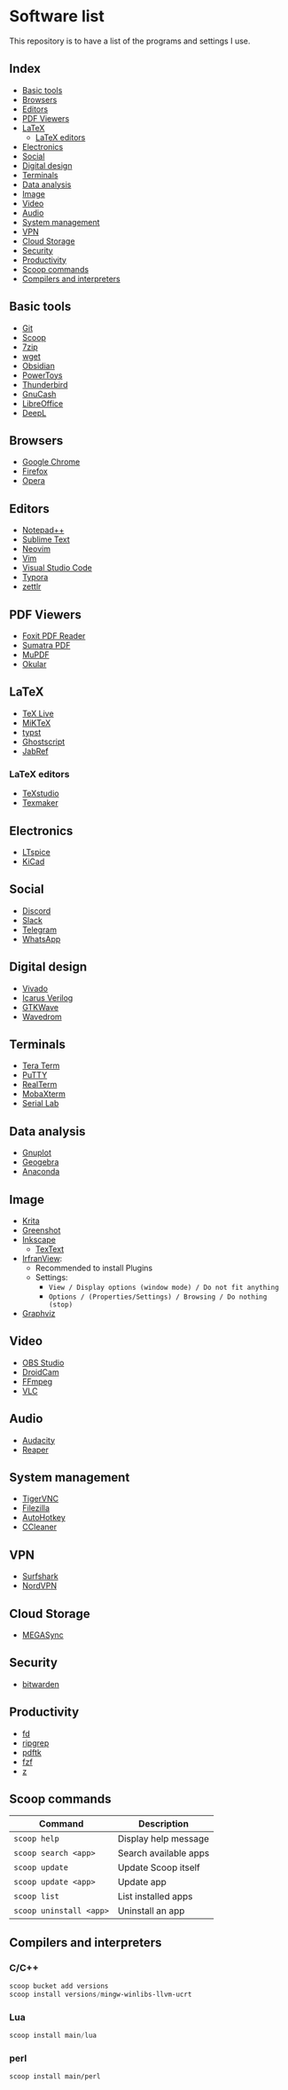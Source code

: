 # Software list

This repository is to have a list of the programs and settings I use.

## Index

* [Basic tools](#basic-tools)
* [Browsers](#browsers)
* [Editors](#editors)
* [PDF Viewers](#pdf-viewers)
* [LaTeX](#latex)
   + [LaTeX editors](#latex-editors)
* [Electronics](#electronics)
* [Social](#social)
* [Digital design](#digital-design)
* [Terminals](#terminals)
* [Data analysis](#data-analysis)
* [Image](#image)
* [Video](#video)
* [Audio](#audio)
* [System management](#system-management)
* [VPN](#vpn)
* [Cloud Storage](#cloud-storage)
* [Security](#security)
* [Productivity](#productivity)
* [Scoop commands](#scoop-commands)
* [Compilers and interpreters](#compilers-and-interpreters)




## Basic tools

- [Git](https://gitforwindows.org/)
- [Scoop](https://scoop.sh/)
- [7zip](https://www.7-zip.org/)
- [wget](https://eternallybored.org/misc/wget/)
- [Obsidian](https://obsidian.md/)
- [PowerToys](https://learn.microsoft.com/en-us/windows/powertoys/)
- [Thunderbird](https://www.thunderbird.net/en-US/)
- [GnuCash](https://www.gnucash.org/)
- [LibreOffice](https://www.libreoffice.org/)
- [DeepL](https://www.deepl.com/)

## Browsers

- [Google Chrome](https://www.google.com/chrome/)
- [Firefox](https://www.mozilla.org/en-US/)
- [Opera](https://www.opera.com/)

## Editors

- [Notepad++](https://notepad-plus-plus.org/downloads/) 
- [Sublime Text](https://www.sublimetext.com/)
- [Neovim](https://github.com/neovim/neovim/releases/tag/v0.9.5)
- [Vim](https://www.vim.org/download.php)
- [Visual Studio Code](https://code.visualstudio.com/)
- [Typora](https://typora.io/)
- [zettlr](https://www.zettlr.com/)

## PDF Viewers

- [Foxit PDF Reader](https://www.foxit.com/downloads/#Foxit-Reader/)
- [Sumatra PDF](https://www.sumatrapdfreader.org/free-pdf-reader)
- [MuPDF](https://mupdf.com/)
- [Okular](https://okular.kde.org/)

## LaTeX

- [TeX Live](https://ctan.mirror.garr.it/mirrors/ctan/systems/texlive/Images/)
- [MiKTeX](https://miktex.org/)
- [typst](https://typst.app/)
- [Ghostscript](https://www.ghostscript.com/) 
- [JabRef](https://www.jabref.org/)

### LaTeX editors

- [TeXstudio](https://www.texstudio.org/)
- [Texmaker](https://www.xm1math.net/texmaker/)

## Electronics

- [LTspice](https://www.analog.com/en/design-center/design-tools-and-calculators/ltspice-simulator.html)
- [KiCad](https://www.kicad.org/)

## Social

- [Discord](https://discord.com/)
- [Slack](https://slack.com/)
- [Telegram](https://web.telegram.org/k/)
- [WhatsApp](https://www.whatsapp.com/)

## Digital design

- [Vivado](https://www.xilinx.com/support/download.html)
- [Icarus Verilog](https://bleyer.org/icarus/)
- [GTKWave](https://gtkwave.sourceforge.net/)
- [Wavedrom](https://wavedrom.com/)

## Terminals

- [Tera Term](https://teratermproject.github.io/index-en.html)
- [PuTTY](https://www.putty.org/)
- [RealTerm](https://sourceforge.net/projects/realterm/)
- [MobaXterm](https://mobaxterm.mobatek.net/)
- [Serial Lab](https://github.com/ahsayde/Serial-Lab)

## Data analysis

- [Gnuplot](http://www.gnuplot.info/)
- [Geogebra](https://www.geogebra.org/?lang=en)
- [Anaconda](https://www.anaconda.com/)

## Image

- [Krita](https://krita.org/en/)
- [Greenshot](https://getgreenshot.org/)
- [Inkscape](https://inkscape.org/)
  - [TexText](https://textext.github.io/textext/)
- [IrfranView](https://www.irfanview.com/):
  - Recommended to install Plugins
  - Settings:
    - `View / Display options (window mode) / Do not fit anything`
    - `Options / (Properties/Settings) / Browsing / Do nothing (stop)`
- [Graphviz](https://graphviz.org/)


## Video

- [OBS Studio](https://obsproject.com/)
- [DroidCam](https://www.dev47apps.com/)
- [FFmpeg](https://ffmpeg.org/)
- [VLC](https://www.videolan.org/)

## Audio

- [Audacity](https://www.audacityteam.org/)
- [Reaper](https://www.reaper.fm/)

## System management

- [TigerVNC](https://tigervnc.org/)
- [Filezilla](https://filezilla-project.org/)
- [AutoHotkey](https://www.autohotkey.com/)
- [CCleaner](https://www.ccleaner.com/es-es/ccleaner/download) 

## VPN

- [Surfshark](https://surfshark.com/)
- [NordVPN](https://nordvpn.com/)

## Cloud Storage

- [MEGASync](https://mega.io/desktop)

## Security

- [bitwarden](https://bitwarden.com/)

## Productivity

- [fd](https://github.com/sharkdp/fd)
- [ripgrep](https://github.com/BurntSushi/ripgrep)
- [pdftk](https://www.pdflabs.com/tools/pdftk-the-pdf-toolkit/)
- [fzf](https://github.com/junegunn/fzf)
- [z](https://github.com/badmotorfinger/z)



## Scoop commands

| Command                 | Description           |
| ----------------------- | --------------------- |
| `scoop help`            | Display help message  |
| `scoop search <app>`    | Search available apps |
| `scoop update`          | Update Scoop itself   |
| `scoop update <app>`    | Update app            |
| `scoop list`            | List installed apps   |
| `scoop uninstall <app>` | Uninstall an app      |

## Compilers and interpreters

### C/C++

```powershell
scoop bucket add versions
scoop install versions/mingw-winlibs-llvm-ucrt
```

### Lua

```powershell
scoop install main/lua
```

### perl

```postgresql
scoop install main/perl
```
